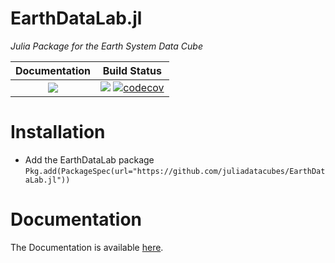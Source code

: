 # EarthDataLab.jl

*Julia Package for the Earth System Data Cube*

| **Documentation**                                                                                                        | **Build Status**                                                                                |
|:-------------------------------------------------------------------------------:|:-----------------------------------------------------------------------------------------------:|
| [![](https://img.shields.io/badge/docs-latest-blue.svg)](https://juliadatacubes.github.io/EarthDataLab.jl/latest/) | [![][ci-img]][ci-url] [![codecov][codecov-img]](https://codecov.io/github/JuliaDataCubes/EarthDataLab.jl?branch=master) |

[codecov-img]: https://img.shields.io/codecov/c/github/JuliaDataCubes/EarthDataLab.jl/master.svg?label=codecov
# Installation

- Add the EarthDataLab package
`Pkg.add(PackageSpec(url="https://github.com/juliadatacubes/EarthDataLab.jl"))`

# Documentation

The Documentation is available [here](https://juliadatacubes.github.io/EarthDataLab.jl/latest/).

[ci-img]: https://github.com/juliadatacubes/EarthDataLab.jl/workflows/CI/badge.svg
[ci-url]: https://github.com/juliadatacubes/EarthDataLab.jl/actions?query=workflow%3ACI
